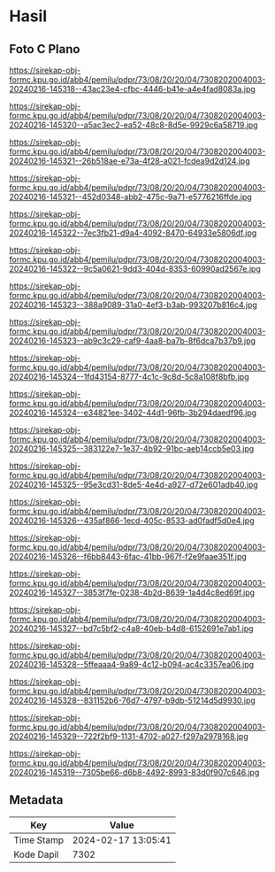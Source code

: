 # Hasil

## Foto C Plano

https://sirekap-obj-formc.kpu.go.id/abb4/pemilu/pdpr/73/08/20/20/04/7308202004003-20240216-145318--43ac23e4-cfbc-4446-b41e-a4e4fad8083a.jpg

https://sirekap-obj-formc.kpu.go.id/abb4/pemilu/pdpr/73/08/20/20/04/7308202004003-20240216-145320--a5ac3ec2-ea52-48c8-8d5e-9929c6a58719.jpg

https://sirekap-obj-formc.kpu.go.id/abb4/pemilu/pdpr/73/08/20/20/04/7308202004003-20240216-145321--26b518ae-e73a-4f28-a021-fcdea9d2d124.jpg

https://sirekap-obj-formc.kpu.go.id/abb4/pemilu/pdpr/73/08/20/20/04/7308202004003-20240216-145321--452d0348-abb2-475c-9a71-e5776216ffde.jpg

https://sirekap-obj-formc.kpu.go.id/abb4/pemilu/pdpr/73/08/20/20/04/7308202004003-20240216-145322--7ec3fb21-d9a4-4092-8470-64933e5806df.jpg

https://sirekap-obj-formc.kpu.go.id/abb4/pemilu/pdpr/73/08/20/20/04/7308202004003-20240216-145322--9c5a0621-9dd3-404d-8353-60990ad2567e.jpg

https://sirekap-obj-formc.kpu.go.id/abb4/pemilu/pdpr/73/08/20/20/04/7308202004003-20240216-145323--388a9089-31a0-4ef3-b3ab-993207b816c4.jpg

https://sirekap-obj-formc.kpu.go.id/abb4/pemilu/pdpr/73/08/20/20/04/7308202004003-20240216-145323--ab9c3c29-caf9-4aa8-ba7b-8f6dca7b37b9.jpg

https://sirekap-obj-formc.kpu.go.id/abb4/pemilu/pdpr/73/08/20/20/04/7308202004003-20240216-145324--1fd43154-8777-4c1c-9c8d-5c8a108f8bfb.jpg

https://sirekap-obj-formc.kpu.go.id/abb4/pemilu/pdpr/73/08/20/20/04/7308202004003-20240216-145324--e34821ee-3402-44d1-96fb-3b294daedf96.jpg

https://sirekap-obj-formc.kpu.go.id/abb4/pemilu/pdpr/73/08/20/20/04/7308202004003-20240216-145325--383122e7-1e37-4b92-91bc-aeb14ccb5e03.jpg

https://sirekap-obj-formc.kpu.go.id/abb4/pemilu/pdpr/73/08/20/20/04/7308202004003-20240216-145325--95e3cd31-8de5-4e4d-a927-d72e601adb40.jpg

https://sirekap-obj-formc.kpu.go.id/abb4/pemilu/pdpr/73/08/20/20/04/7308202004003-20240216-145326--435af866-1ecd-405c-8533-ad0fadf5d0e4.jpg

https://sirekap-obj-formc.kpu.go.id/abb4/pemilu/pdpr/73/08/20/20/04/7308202004003-20240216-145326--f6bb8443-6fac-41bb-967f-f2e9faae351f.jpg

https://sirekap-obj-formc.kpu.go.id/abb4/pemilu/pdpr/73/08/20/20/04/7308202004003-20240216-145327--3853f7fe-0238-4b2d-8639-1a4d4c8ed69f.jpg

https://sirekap-obj-formc.kpu.go.id/abb4/pemilu/pdpr/73/08/20/20/04/7308202004003-20240216-145327--bd7c5bf2-c4a8-40eb-b4d8-6152691e7ab1.jpg

https://sirekap-obj-formc.kpu.go.id/abb4/pemilu/pdpr/73/08/20/20/04/7308202004003-20240216-145328--5ffeaaa4-9a89-4c12-b094-ac4c3357ea06.jpg

https://sirekap-obj-formc.kpu.go.id/abb4/pemilu/pdpr/73/08/20/20/04/7308202004003-20240216-145328--831152b6-76d7-4797-b9db-51214d5d9930.jpg

https://sirekap-obj-formc.kpu.go.id/abb4/pemilu/pdpr/73/08/20/20/04/7308202004003-20240216-145329--722f2bf9-1131-4702-a027-f297a2978168.jpg

https://sirekap-obj-formc.kpu.go.id/abb4/pemilu/pdpr/73/08/20/20/04/7308202004003-20240216-145319--7305be66-d6b8-4492-8993-83d0f907c646.jpg


## Metadata

| Key        | Value               |
| ---------- | ------------------- |
| Time Stamp | 2024-02-17 13:05:41 |
| Kode Dapil | 7302                |



